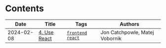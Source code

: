 # Contents

| Date | Title | Tags | Authors |
|-------|------|------|------|
| 2024-02-08 | [4. Use React](doc/adr/0004-use-react.md) | [`frontend`](tags/frontend) [`react`](tags/react) | Jon Catchpowle, Matej Vobornik
